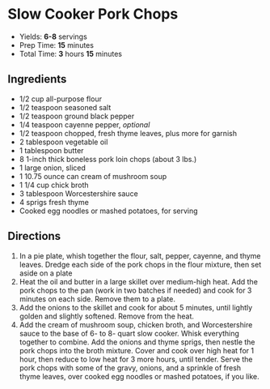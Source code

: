 # Slow Cooker Pork Chops

* Yields: **6-8** servings
* Prep Time: **15** minutes
* Total Time: **3** hours **15** minutes

## Ingredients

* 1/2 cup all-purpose flour
* 1/2 teaspoon seasoned salt
* 1/2 teaspoon ground black pepper
* 1/4 teaspoon cayenne pepper, *optional*
* 1/2 teaspoon chopped, fresh thyme leaves, plus more for garnish
* 2 tablespoon vegetable oil
* 1 tablespoon butter
* 8 1-inch thick boneless pork loin chops (about 3 lbs.)
* 1 large onion, sliced
* 1 10.75 ounce can cream of mushroom soup
* 1 1/4 cup chick broth
* 3 tablespoon Worcestershire sauce
* 4 sprigs fresh thyme
* Cooked egg noodles or mashed potatoes, for serving

## Directions

1. In a pie plate, whish together the flour, salt, pepper, cayenne, and thyme leaves. Dredge each side of the pork chops in the flour mixture, then set aside on a plate
2. Heat the oil and butter in a large skillet over medium-high heat. Add the pork chops to the pan (work in two batches if needed) and cook for 3 minutes on each side. Remove them to a plate.
3. Add the onions to the skillet and cook for about 5 minutes, until lightly golden and slightly softened. Remove from the heat.
4. Add the cream of mushroom soup, chicken broth, and Worcestershire sauce to the base of 6- to 8- quart slow cooker. Whisk everything together to combine. Add the onions and thyme sprigs, then nestle the pork chops into the broth mixture. Cover and cook over high heat for 1 hour, then reduce to low heat for 3 more hours, until tender. Serve the pork chops with some of the gravy, onions, and a sprinkle of fresh thyme leaves, over cooked egg noodles or mashed potatoes, if you like.
